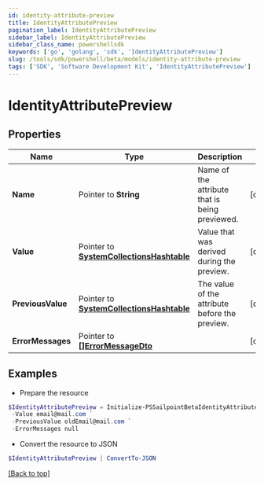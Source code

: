 ```yaml
---
id: identity-attribute-preview
title: IdentityAttributePreview
pagination_label: IdentityAttributePreview
sidebar_label: IdentityAttributePreview
sidebar_class_name: powershellsdk
keywords: ['go', 'golang', 'sdk', 'IdentityAttributePreview'] 
slug: /tools/sdk/powershell/beta/models/identity-attribute-preview
tags: ['SDK', 'Software Development Kit', 'IdentityAttributePreview']
---
```



# IdentityAttributePreview

## Properties

Name | Type | Description | Notes
------------ | ------------- | ------------- | -------------
**Name** |  Pointer to **String** | Name of the attribute that is being previewed. | [optional] 
**Value** |  Pointer to [**SystemCollectionsHashtable**](system-collections-hashtable) | Value that was derived during the preview. | [optional] 
**PreviousValue** |  Pointer to [**SystemCollectionsHashtable**](system-collections-hashtable) | The value of the attribute before the preview. | [optional] 
**ErrorMessages** |  Pointer to [**[]ErrorMessageDto**](error-message-dto) |  | [optional] 

## Examples

- Prepare the resource
```powershell
$IdentityAttributePreview = Initialize-PSSailpointBetaIdentityAttributePreview  -Name email `
 -Value email@mail.com `
 -PreviousValue oldEmail@mail.com `
 -ErrorMessages null
```

- Convert the resource to JSON
```powershell
$IdentityAttributePreview | ConvertTo-JSON
```


[[Back to top]](#) 

